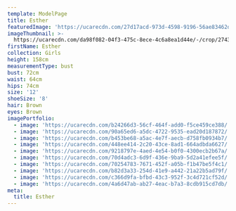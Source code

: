 ```yaml
---
template: ModelPage
title: Esther
featuredImage: 'https://ucarecdn.com/27d17acd-973d-4598-9196-56ae83462d16/'
imageThumbnail: >-
  https://ucarecdn.com/da98f082-04f3-475c-8ece-4c6a8ea1d44e/-/crop/2743x3543/1406,19/-/preview/
firstName: Esther
collection: Girls
height: 158cm
measurementType: bust
bust: 72cm
waist: 64cm
hips: 74cm
size: '12'
shoeSize: '8'
hair: Brown
eyes: Brown
imagePortfolio:
  - image: 'https://ucarecdn.com/b24266d3-56cf-464f-add0-f5ce459ce388/'
  - image: 'https://ucarecdn.com/90a65ed6-a5dc-4722-9535-ead20d187872/'
  - image: 'https://ucarecdn.com/b453be68-a5ac-4e7f-aecb-d758fb0934b7/'
  - image: 'https://ucarecdn.com/448ee414-2c20-43ce-8ad1-664adbda6627/'
  - image: 'https://ucarecdn.com/9218797e-4aed-4e54-b0f0-4300ecb2b67a/'
  - image: 'https://ucarecdn.com/70d4adc3-6d9f-436e-9ba9-5d2a41efee5f/'
  - image: 'https://ucarecdn.com/70254783-7671-452f-a05b-f1b47be5f4c1/'
  - image: 'https://ucarecdn.com/b82d3a33-254d-41e9-a442-21a22b5ad79f/'
  - image: 'https://ucarecdn.com/c366d9fa-bfbd-43c3-952f-3c4d721cf52d/'
  - image: 'https://ucarecdn.com/4a6d47ab-ab27-4eac-b7a3-8cdb915cd7db/'
meta:
  title: Esther
---
```


